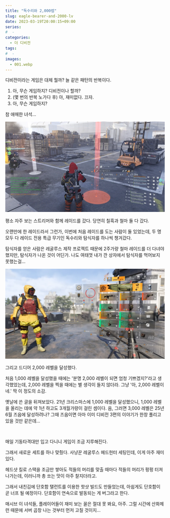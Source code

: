 ```yaml
---
title: "독수리와 2,000렙"
slug: eagle-bearer-and-2000-lv
date: 2023-03-19T20:00:15+09:00
series:
#  - 
categories:
  - 더 디비전
tags:
#  - 
images:
  - 001.webp
---
```


디비전이라는 게임은 대체 뭘까? 늘 같은 패턴의 반복이다.

1. 아, 무슨 게임하지? 디비전이나 할까?
2. (몇 번의 반복 노가다 후) 아, 재미없다. 끄자.
3. 아, 무슨 게임하지?

참 애매한 녀석...

![](001.webp)

평소 자주 보는 스트리머와 함께 레이드를 갔다. 당연히 칠흑과 철마 둘 다 갔다.

오랜만에 한 레이드라서 그런가, 이번에 처음 레이드를 도는 사람이 둘 있었는데, 두 명 모두 다 레이드 전용 특급 무기인 독수리와 탐식자를 하나씩 챙겨갔다.

탐식자를 얻은 사람은 레굴루스 제작 프로젝트 때문에 2주가량 철마 레이드를 더 다녀야 했지만, 탐식자가 나온 것이 어딘가. 나도 여태껏 내가 깐 상자에서 탐식자를 먹어보지 못했는걸...

![](002.webp)

그리고 드디어 2,000 레벨을 달성했다.

처음 1,000 레벨을 달성했을 때에는 '분명 2,000 레벨이 되면 엄청 기쁘겠지?'라고 생각했었는데, 2,000 레벨을 찍을 때에는 별 생각이 들지 않더라. 그냥 '아, 2,000 레벨이네.' 딱 이 정도의 소감.

옛날에 쓴 글을 뒤져보았다. 21년 크리스마스에 1,000 레벨을 달성했으니, 1,000 레벨을 올리는 데에 약 1년 하고도 3개월가량이 걸린 셈이다. 음, 그러면 3,000 레벨은 25년 6월 즈음에 달성하려나? 그때 즈음이면 아마 이미 디비전 3편의 이야기가 한창 풀리고 있을 것만 같은데...

&nbsp;

매일 기동타격대만 입고 다니니 게임이 조금 지루해진다.

그래서 새로운 세트를 하나 맞췄다. 사냥꾼 레굴루스 헤드헌터 세팅인데, 이게 아주 재미있다.

헤드샷 킬로 스택을 조금만 쌓아도 적들의 머리를 맞출 때마다 적들의 머리가 펑펑 터져나가는데, 이러니까 총 쏘는 맛이 아주 찰지더라고.

그래서 내친김에 단호함 탤런트를 이용한 핫샷 빌드도 만들었는데, 아쉽게도 단호함이 곧 너프 될 예정이다. 단호함이 연속으로 발동되는 게 버그라고 한다.

매시브 이 녀석들, 플레이어들이 재미 보는 꼴은 절대 못 봐요, 아주. 그럴 시간에 산화제 런 때문에 서버 곱창 나는 것부터 먼저 고칠 것이지...
